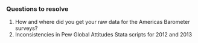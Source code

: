### Questions to resolve

1. How and where did you get your raw data for the Americas Barometer surveys?
2. Inconsistencies in Pew Global Attitudes Stata scripts for 2012 and 2013